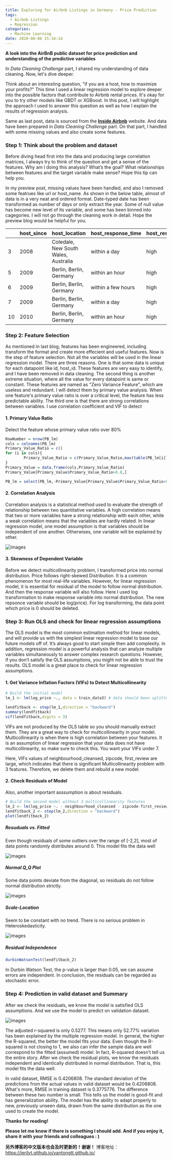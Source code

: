 ```yaml
---
title: Exploring for Airbnb Listings in Germany - Price Prediction
tags:
  - Airbnb Listings
  - Regression
categories:
  - Machine Learning
date: 2020-08-06 15:34:14
---
```



**A look into the AirBnB public dataset for price prediction and understanding of the predictive variables**

In *Data Cleaning Challenge* part, I shared my understanding of data cleaning. Now, let's dive deeper. 

Think about an interesting question, "if you are a host, how to maximize your profits?" This time I used a linear regression model to explore deeper into the possible factors that contribute to Airbnb rental prices. It's okay for you to try other models like GBDT or XGBoost. In this post, I will highlight the approach I used to answer this question as well as how I explain the results of regression analysis. 

<!--more-->

Same as last post, data is sourced from the [**Inside Airbnb**](http://insideairbnb.com/get-the-data.html) website. And data have been prepared in *Data Cleaning Challenge* part. On that part, I handled with some missing values and also create some features. 

### Step 1: Think about the problem and dataset

Before diving head first into the data and producing large correlation matrices, I always try to think of the question and get a sense of the features. Why am I doing this analysis? What’s the goal? What relationships between features and the target variable make sense? Hope this tip can help you.

In my preview post, missing values have been handled, and also I removed some featrues like url or host_name. As shown in the below table, almost of data is in a very neat and ordered format. Date-typed date has been transformed as number of days or only extract the year. Some of null value has become new level of its variable, and some has been binned into cagegories. I will not go through the cleaning work in detail. Hope the preview blog would be helpful for you.

|      | host_since | host_location                        | host_response_time | host_response_rate | host_is_superhost | host_neighbourhood | host_listings_count | host_total_listings_count | host_has_profile_pic | host_identity_verified | street          | neighbourhood   | neighbourhood_cleansed   | neighbourhood_group_cleansed | city   | state  | zipcode | market | smart_location  | country_code | country | is_location_exact | property_type | room_type       | accommodates | bathrooms | bedrooms | beds | bed_type | square_feet | price | weekly_price   | monthly_price  | security_deposit | cleaning_fee | guests_included | extra_people | minimum_nights | maximum_nights | calendar_updated | has_availability | availability_30 | availability_60 | availability_90 | availability_365 | calendar_last_scraped | number_of_reviews | first_review | last_review | review_scores_rating | review_scores_accuracy | review_scores_cleanliness | review_scores_checkin | review_scores_communication | review_scores_location | review_scores_value | requires_license | license | instant_bookable | is_business_travel_ready | cancellation_policy         | require_guest_profile_picture | require_guest_phone_verification | calculated_host_listings_count | reviews_per_month |
| ---- | ---------- | ------------------------------------ | ------------------ | ------------------ | ----------------- | ------------------ | ------------------- | ------------------------- | -------------------- | ---------------------- | --------------- | --------------- | ------------------------ | ---------------------------- | ------ | ------ | ------- | ------ | --------------- | ------------ | ------- | ----------------- | ------------- | --------------- | ------------ | --------- | -------- | ---- | -------- | ----------- | ----- | -------------- | -------------- | ---------------- | ------------ | --------------- | ------------ | -------------- | -------------- | ---------------- | ---------------- | --------------- | --------------- | --------------- | ---------------- | --------------------- | ----------------- | ------------ | ----------- | -------------------- | ---------------------- | ------------------------- | --------------------- | --------------------------- | ---------------------- | ------------------- | ---------------- | ------- | ---------------- | ------------------------ | --------------------------- | ----------------------------- | -------------------------------- | ------------------------------ | ----------------- |
| 3    | 2008       | Coledale, New South Wales, Australia | within a day       | high               | f                 | Prenzlauer Berg    | 1                   | 1                         | t                    | t                      | Berlin, Germany | Prenzlauer Berg | Prenzlauer Berg S√ºdwest | Pankow                       | Berlin | Berlin | 10405   | Berlin | Berlin, Germany | DE           | Germany | t                 | Apartment     | Entire home/apt | 4            | 1         | 1        | 2    | Real Bed | 720         | 90    | offer discount | offer discount | 200              | 50           | 2               | 20           | 62             | 1125           | 7                | t                | 0               | 0               | 0               | 220              | 2018/11/7             | 143               | 2009         | 2017        | 92                   | 9                      | 9                         | 9                     | 9                           | 10                     | 9                   | t                | No      | t                | f                        | strict_14_with_grace_period | f                             | f                                | 1                              | 1.25              |
| 5    | 2009       | Berlin, Berlin, Germany              | within an hour     | high               | t                 | Prenzlauer Berg    | 1                   | 1                         | t                    | t                      | Berlin, Germany | Prenzlauer Berg | Helmholtzplatz           | Pankow                       | Berlin | Berlin | 10437   | Berlin | Berlin, Germany | DE           | Germany | t                 | Apartment     | Private room    | 2            | 1         | 1        | 2    | Real Bed | N/A         | 42    | no discount    | no discount    | 0                | 0            | 1               | 24           | 2              | 10             | 3                | t                | 15              | 26              | 26              | 26               | 2018/11/7             | 197               | 2009         | 2018        | 96                   | 10                     | 10                        | 10                    | 10                          | 10                     | 9                   | t                | No      | f                | f                        | moderate                    | f                             | f                                | 1                              | 1.75              |
| 6    | 2009       | Berlin, Berlin, Germany              | within a few hours | high               | f                 | Prenzlauer Berg    | 1                   | 1                         | t                    | t                      | Berlin, Germany | Prenzlauer Berg | Prenzlauer Berg S√ºdwest | Pankow                       | Berlin | Berlin | 10405   | Berlin | Berlin, Germany | DE           | Germany | f                 | Apartment     | Entire home/apt | 7            | 2.5       | 4        | 7    | Real Bed | N/A         | 180   | offer discount | no discount    | 400              | 80           | 5               | 10           | 6              | 14             | 14               | t                | 0               | 7               | 7               | 137              | 2018/11/7             | 6                 | 2015         | 2018        | 100                  | 10                     | 10                        | 10                    | 10                          | 10                     | 10                  | t                | Yes     | f                | f                        | strict_14_with_grace_period | f                             | f                                | 1                              | 0.15              |
| 7    | 2009       | Berlin, Berlin, Germany              | within a day       | high               | f                 | Prenzlauer Berg    | 3                   | 3                         | t                    | f                      | Berlin, Germany | Prenzlauer Berg | Prenzlauer Berg Nordwest | Pankow                       | Berlin | Berlin | 10437   | Berlin | Berlin, Germany | DE           | Germany | t                 | Apartment     | Entire home/apt | 2            | 1         | 0        | 1    | Real Bed | N/A         | 70    | offer discount | offer discount | 500              | 0            | 1               | 0            | 90             | 1125           | 1                | t                | 0               | 0               | 0               | 129              | 2018/11/7             | 23                | 2010         | 2018        | 93                   | 10                     | 10                        | 9                     | 10                          | 9                      | 9                   | t                | No      | f                | f                        | strict_14_with_grace_period | f                             | f                                | 3                              | 0.23              |
| 10   | 2010       | Berlin, Berlin, Germany              | within an hour     | high               | t                 | Prenzlauer Berg    | 1                   | 1                         | t                    | t                      | Berlin, Germany | Prenzlauer Berg | Prenzlauer Berg S√ºdwest | Pankow                       | Berlin | Berlin | 10405   | Berlin | Berlin, Germany | DE           | Germany | t                 | Other         | Private room    | 2            | 1         | 1        | 1    | Real Bed | N/A         | 45    | offer discount | offer discount | 0                | 18           | 1               | 26           | 3              | 30             | 7                | t                | 8               | 18              | 42              | 42               | 2018/11/7             | 279               | 2010         | 2018        | 96                   | 10                     | 10                        | 10                    | 10                          | 10                     | 10                  | t                | No      | f                | f                        | strict_14_with_grace_period | f                             | f                                | 1                              | 2.83              |



### Step 2: Feature Selection

As mentioned in last blog, features has been engineered, including transform the format and create more effecient and useful features. Now is the step of feature selection. Not all the variables will be used in the linear regression model. There are three reasons. One is that some data is unique for each datapoint like id, host_id. These features are very easy  to identify, and I have been removed in data cleaning. The second thing is another extreme situation, where all the value for every datapoint is same or constant. These features are named as "Zero Variance Feature", which are useless and redundant. I will detect them by primary value analysis. When one feature's primary value ratio is over a critical level, the feature has less predictable ability. The third one is that there are strong correlations between variables. I use correlation coefficient and VIF to detect

#### 1. Primary Value Ratio

Delect the feature whose primary value ratio over 80%

```R
RowNumber = nrow(PB_lm)
cols = colnames(PB_lm)
Primary_Value_Ratio = c()
for (i in cols){
        Primary_Value_Ratio = c(Primary_Value_Ratio,max(table(PB_lm[i]))/RowNumber) # calculate the ratio
}
Primary_Value = data.frame(cols,Primary_Value_Ratio)
Primary_Value[Primary_Value$Primary_Value_Ratio>0.8,]

PB_lm = select(PB_lm,-Primary_Value[Primary_Value$Primary_Value_Ratio>0.8,]$cols)
```

#### 2. Correlation Analysis

Correlation analysis is a statistical method used to evaluate the strength of relationship between two quantitative variables. A high correlation means that two or more variables have a strong relationship with each other, while a weak correlation means that the variables are hardly related. In linear regression model, one model assumption is that variables should be independent of one another. Otherwises, one variable will be explained by other. 

![images](https://github.com/jerilyt/Airbnb-Analysis/tree/master/images/correlation.png)

#### 3. Skewness of Dependent Variable

Before we detect multicollinearity problem, I transformed price into normal distribution. Price follows right-skewed Distribution. It is a common phenomenon for most real-life variables. However, for linear regression model, it is essential for residual of the model to follow normal distribution. And then the response variable will also follow. Here I used log transformation to make response variable into normal distribution. The new repsonce variable should be log(price). For log transforming, the data point which price is 0 should be deleted. 



### Step 3: Run OLS and check for linear regression assumptions

The OLS model is the most common estimation method for linear models, and will provide us with the simplest linear regression model to base our future models off of. It’s always good to start simple then add complexity. In addition, regression model is a powerful analysis that can analyze multiple variables simultaneously to answer complex research questions. However, if you don’t satisfy the OLS assumptions, you might not be able to trust the results. OLS model is a great place to check for linear regression assumptions.

#### 1. Get Variance Inflation Factors (VIFs) to Detect Multicollinearity

```R
# Build the initial model
lm_1 <- lm(log_price ~., data = train_data3) # data should been splitted into training dataset and test dataset.

lendfitback <- step(lm_1,direction = "backward") 
summary(lendfitback)
vif(lendfitback,digits = 3)
```

VIFs are not produced by the OLS table so you should manually extract them. They are a great way to check for multicollinearity in your model. Multicollinearity is when there is high correlation between your features. It is an assumption of linear regression that your data does not have multicollinearity, so make sure to check this. You want your VIFs under 7.

Here, VIFs values of neighbourhood_cleansed, zipcode, first_review are large, which indicates that there is significant Multicollinearity problem with 3 features. Therefore, we delete them and rebuild a new model. 

#### 2. Check Residuals of Model

Also, another important asssumption is about residuals.

```R
# Build the second model without 3 multicollinearity features
lm_2 <- lm(log_price ~. - neighbourhood_cleansed - zipcode-first_review, data = train_data3)
lendfitback_2 <- step(lm_2,direction = "backward")
plot(lendfitback_2)
```

##### Resuduals vs. Fitted 

Even though residuals of some outliers over the range of [-2,2], most of data points randomly distributes around 0. This model fits the data well

![images](https://github.com/jerilyt/Airbnb-Analysis/tree/master/images/Resuduals_vs._Fitted.png)

##### Normal Q_Q Plot

Some data points deviate from the diagonal, so residuals do not follow normal distribution strictly. 

![images](https://github.com/jerilyt/Airbnb-Analysis/tree/master/images/Normal_QQ_Plot.png)

##### Scale-Location

Seem to be constant with no trend. There is no serious problem in Heteroskedasticity.

![images](https://github.com/jerilyt/Airbnb-Analysis/tree/master/images/Scale-Location.png)

##### Residual Independence

```R
durbinWatsonTest(lendfitback_2)
```

In Durbin Watson Test, the p-value is larger than 0.05, we can assume errors are independent. In conclusion, the residuals can be regarded as stochastic error.



### Step 4: Prediction in valid dataset and Summary

After we check the residuals, we know the model is satisfied OLS assumptions. And we use the model to predict on validation dataset.

![images](https://github.com/jerilyt/Airbnb-Analysis/tree/master/images/summary.png)

The adjusted r-squared is only 0.5277. This means only 52.77% variation has been explained by the multiple regression model. In general, the higher the R-squared, the better the model fits your data. Even though the R-squared is not closing to 1, we also can infer the sample data are well correspond to the fitted (assumed) model. In fact, R-squared doesn’t tell us the entire story. After we check the residual plots, we know the residuals independent and identically distributed in normal distribution. That is, this model fits the data well.

In valid dataset, RMSE is 0.4206808. The standard deviation of the predictions from the actual values in valid dataset would be 0.4206808. What's more, RMSE in training dataset is 0.3775776. The difference between these two number is small. This tells us the model is good-fit and has generalization ability. The model has the ability to adapt properly to new, previously unseen data, drawn from the same distribution as the one used to create the model.



**Thanks for reading!**

**Please let me know if there is something I should add. And if you enjoy it, share it with your friends and colleagues : )**

**另外博客的中文版本也会及时更新的！谢谢！**
博客地址：https://jerilyt.github.io/yantongtt.github.io/




















